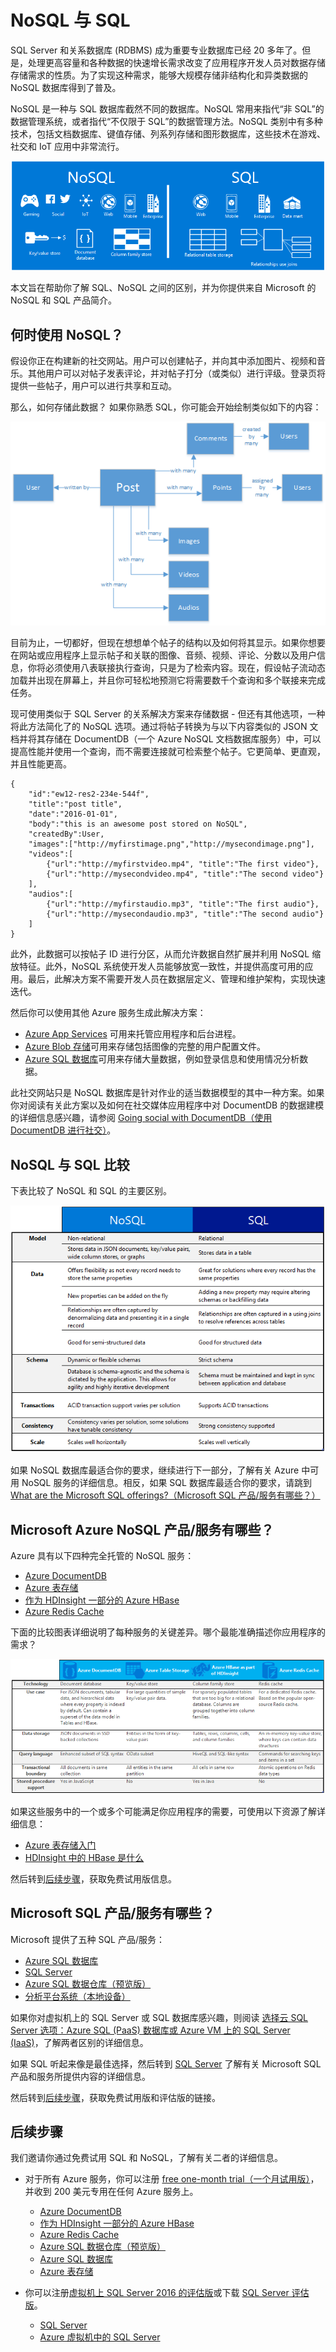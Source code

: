 <properties
	pageTitle="何时使用 NoSQL 与 SQL | Azure"
	description="比较使用非关系 NoSQL 解决方案与使用 SQL 解决方案的好处。了解 Microsoft Azure NoSQL 服务还是 SQL Server 解决方案最适合你的方案。"
	keywords="nosql 与 sql, 何时使用 NoSQL, sql 与 nosql"
	services="documentdb"
	documentationCenter=""
	authors="mimig1"
	manager="jhubbard"
	editor=""/>

<tags
	ms.service="documentdb"
	ms.date="03/28/2016"
	wacn.date="06/29/2016"/>

# NoSQL 与 SQL

SQL Server 和关系数据库 (RDBMS) 成为重要专业数据库已经 20 多年了。但是，处理更高容量和各种数据的快速增长需求改变了应用程序开发人员对数据存储存储需求的性质。为了实现这种需求，能够大规模存储非结构化和异类数据的 NoSQL 数据库得到了普及。

NoSQL 是一种与 SQL 数据库截然不同的数据库。NoSQL 常用来指代“非 SQL”的数据管理系统，或者指代“不仅限于 SQL”的数据管理方法。NoSQL 类别中有多种技术，包括文档数据库、键值存储、列系列存储和图形数据库，这些技术在游戏、社交和 IoT 应用中非常流行。

![显示常用方案和数据模型的 NoSQL 与 SQL 概述关系图](./media/documentdb-nosql-vs-sql/nosql-vs-sql-overview.png)

本文旨在帮助你了解 SQL、NoSQL 之间的区别，并为你提供来自 Microsoft 的 NoSQL 和 SQL 产品简介。

## 何时使用 NoSQL？

假设你正在构建新的社交网站。用户可以创建帖子，并向其中添加图片、视频和音乐。其他用户可以对帖子发表评论，并对帖子打分（或类似）进行评级。登录页将提供一些帖子，用户可以进行共享和互动。

那么，如何存储此数据？ 如果你熟悉 SQL，你可能会开始绘制类似如下的内容：

![显示社交网站关系数据模型的 NoSQL 与 SQL 关系图](./media/documentdb-nosql-vs-sql/nosql-vs-sql-social.png)

目前为止，一切都好，但现在想想单个帖子的结构以及如何将其显示。如果你想要在网站或应用程序上显示帖子和关联的图像、音频、视频、评论、分数以及用户信息，你将必须使用八表联接执行查询，只是为了检索内容。现在，假设帖子流动态加载并出现在屏幕上，并且你可轻松地预测它将需要数千个查询和多个联接来完成任务。

现可使用类似于 SQL Server 的关系解决方案来存储数据 - 但还有其他选项，一种将此方法简化了的 NoSQL 选项。通过将帖子转换为与以下内容类似的 JSON 文档并将其存储在 DocumentDB（一个 Azure NoSQL 文档数据库服务）中，可以提高性能并使用一个查询，而不需要连接就可检索整个帖子。它更简单、更直观，并且性能更高。

    {
        "id":"ew12-res2-234e-544f",
        "title":"post title",
        "date":"2016-01-01",
        "body":"this is an awesome post stored on NoSQL",
        "createdBy":User,
        "images":["http://myfirstimage.png","http://mysecondimage.png"],
        "videos":[
            {"url":"http://myfirstvideo.mp4", "title":"The first video"},
            {"url":"http://mysecondvideo.mp4", "title":"The second video"}
        ],
        "audios":[
            {"url":"http://myfirstaudio.mp3", "title":"The first audio"},
            {"url":"http://mysecondaudio.mp3", "title":"The second audio"}
        ]
    }

此外，此数据可以按帖子 ID 进行分区，从而允许数据自然扩展并利用 NoSQL 缩放特征。此外，NoSQL 系统使开发人员能够放宽一致性，并提供高度可用的应用。最后，此解决方案不需要开发人员在数据层定义、管理和维护架构，实现快速迭代。

然后你可以使用其他 Azure 服务生成此解决方案：

- [Azure App Services](/documentation/services/web-sites/) 可用来托管应用程序和后台进程。
- [Azure Blob 存储](/documentation/services/storage/)可用来存储包括图像的完整的用户配置文件。
- [Azure SQL 数据库](/documentation/services/sql-databases/)可用来存储大量数据，例如登录信息和使用情况分析数据。


此社交网站只是 NoSQL 数据库是针对作业的适当数据模型的其中一种方案。如果你对阅读有关此方案以及如何在社交媒体应用程序中对 DocumentDB 的数据建模的详细信息感兴趣，请参阅 [Going social with DocumentDB（使用 DocumentDB 进行社交）](/documentation/articles/documentdb-social-media-apps)。

## NoSQL 与 SQL 比较

下表比较了 NoSQL 和 SQL 的主要区别。

![显示何时使用 NoSQL 以及何时使用 SQL 的 NoSQL 与 SQL 关系图。SQL 与 NoSQL 比较](./media/documentdb-nosql-vs-sql/nosql-vs-sql-comparison.png)

如果 NoSQL 数据库最适合你的要求，继续进行下一部分，了解有关 Azure 中可用 NoSQL 服务的详细信息。相反，如果 SQL 数据库最适合你的要求，请跳到 [What are the Microsoft SQL offerings?（Microsoft SQL 产品/服务有哪些？）](#what-are-the-microsoft-sql-offerings)

## Microsoft Azure NoSQL 产品/服务有哪些？

Azure 具有以下四种完全托管的 NoSQL 服务：

- [Azure DocumentDB](/services/documentdb/)
- [Azure 表存储](/services/storage/)
- [作为 HDInsight 一部分的 Azure HBase](/services/hdinsight/)
- [Azure Redis Cache](/documentation/services/redis-cache/)

下面的比较图表详细说明了每种服务的关键差异。哪个最能准确描述你应用程序的需求？

![显示何时使用 Microsoft Azure 中 NoSQL 产品/服务的 NoSQL 与 SQL 关系图，包括 DocumentDB、表存储、作为 HDInsight 一部分的 HBase 和 Redis 缓存](./media/documentdb-nosql-vs-sql/nosql-vs-sql-documentdb-storage-hbase-hdinsight-redis-cache.png)

如果这些服务中的一个或多个可能满足你应用程序的需要，可使用以下资源了解详细信息：

- [Azure 表存储入门](/documentation/articles/storage-dotnet-how-to-use-tables)
- [HDInsight 中的 HBase 是什么](/documentation/articles/hdinsight-hbase-overview)


然后转到[后续步骤](#next-steps)，获取免费试用版信息。

## <a name="what-are-the-microsoft-sql-offerings"></a> Microsoft SQL 产品/服务有哪些？

Microsoft 提供了五种 SQL 产品/服务：

- [Azure SQL 数据库](/services/sql-databases/)
- [SQL Server](https://www.microsoft.com/server-cloud/products/sql-server-2016/)
- [Azure SQL 数据仓库（预览版）](/documentation/services/sql-data-warehouse)
- [分析平台系统（本地设备）](https://www.microsoft.com/zh-cn/server-cloud/products/analytics-platform-system/)

如果你对虚拟机上的 SQL Server 或 SQL 数据库感兴趣，则阅读 [选择云 SQL Server 选项：Azure SQL (PaaS) 数据库或 Azure VM 上的 SQL Server (IaaS)](/documentation/articles/data-management-azure-sql-database-and-sql-server-iaas)，了解两者区别的详细信息。

如果 SQL 听起来像是最佳选择，然后转到 [SQL Server](https://www.microsoft.com/server-cloud/products/) 了解有关 Microsoft SQL 产品和服务所提供内容的详细信息。

然后转到[后续步骤](#next-steps)，获取免费试用版和评估版的链接。

## <a name="next-steps"></a>后续步骤

我们邀请你通过免费试用 SQL 和 NoSQL，了解有关二者的详细信息。

- 对于所有 Azure 服务，你可以注册 [free one-month trial（一个月试用版）](/pricing/free-trial/)，并收到 200 美元专用在任何 Azure 服务上。
    - [Azure DocumentDB](/documentation/services/documentdb/)
    - [作为 HDInsight 一部分的 Azure HBase](/documentation/services/hdinsight/)
    - [Azure Redis Cache](/documentation/services/cache/)
    - [Azure SQL 数据仓库（预览版）](/documentation/services/sql-data-warehouse/)
    - [Azure SQL 数据库](/documentation/services/sql-database/)
    - [Azure 表存储](/documentation/services/storage/)

- 你可以注册[虚拟机上 SQL Server 2016 的评估版](/marketplace/partners/microsoft/sqlserver2016ctp33evaluationwindowsserver2012r2/)或下载 [SQL Server 评估版](/evalcenter/evaluate-sql-server-2016)。
    - [SQL Server](https://www.microsoft.com/server-cloud/products/sql-server-2016/)
    - [Azure 虚拟机中的 SQL Server](/services/virtual-machines/sql-server/)


<!---HONumber=Mooncake_0425_2016-->